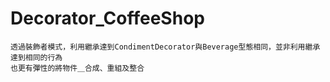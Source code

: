 # Decorator_CoffeeShop
    透過裝飾者模式，利用繼承達到CondimentDecorator與Beverage型態相同，並非利用繼承達到相同的行為
    也更有彈性的將物件＿合成、重組及整合
   

